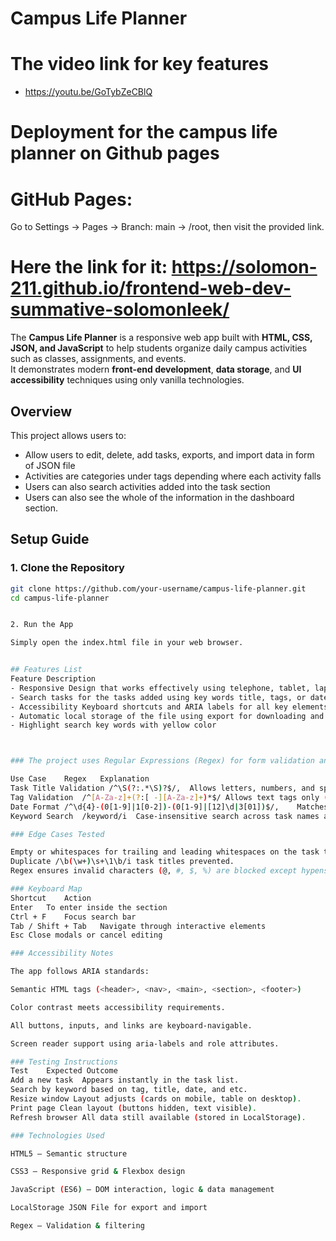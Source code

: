 # Campus Life Planner

# The video link for key features
-  https://youtu.be/GoTybZeCBlQ

# Deployment for the campus life planner on Github pages

# GitHub Pages:
Go to Settings → Pages → Branch: main → /root, then visit the provided link.

# Here the link for it: https://solomon-211.github.io/frontend-web-dev-summative-solomonleek/

The **Campus Life Planner** is a responsive web app built with **HTML, CSS, JSON, and JavaScript** to help students organize daily campus activities such as classes, assignments, and events.  
It demonstrates modern **front-end development**, **data storage**, and **UI accessibility** techniques using only vanilla technologies.

## Overview

This project allows users to:
- Allow users to edit, delete, add tasks, exports, and import data in form of JSON file
- Activities are categories under tags depending where each activity falls
- Users can also search activities added into the task section
- Users can also see the whole of the information in the dashboard section.

## Setup Guide

### 1. Clone the Repository
```bash
git clone https://github.com/your-username/campus-life-planner.git
cd campus-life-planner


2. Run the App

Simply open the index.html file in your web browser.


## Features List
Feature	Description
- Responsive Design that works effectively using telephone, tablet, laptop, and so forth.
- Search tasks for the tasks added using key words title, tags, or date
- Accessibility	Keyboard shortcuts and ARIA labels for all key elements.
- Automatic local storage of the file using export for downloading and import for uploading the data
- Highlight search key words with yellow color



### The project uses Regular Expressions (Regex) for form validation and smart search.

Use Case	Regex	Explanation
Task Title Validation /^\S(?:.*\S)?$/,	Allows letters, numbers, and spaces (3–50 chars).
Tag Validation	/^[A-Za-z]+(?:[ -][A-Za-z]+)*$/	Allows text tags only (e.g., “Personal”).
Date Format	/^\d{4}-(0[1-9]|1[0-2])-(0[1-9]|[12]\d|3[01])$/,	Matches YYYY-MM-DD date format.
Keyword Search	/keyword/i	Case-insensitive search across task names and tags.

### Edge Cases Tested

Empty or whitespaces for trailing and leading whitespaces on the task title, but not on the search task.
Duplicate /\b(\w+)\s+\1\b/i task titles prevented.
Regex ensures invalid characters (@, #, $, %) are blocked except hypens on the tag addings, and task titles.

### Keyboard Map
Shortcut	Action
Enter	To enter inside the section
Ctrl + F	Focus search bar
Tab / Shift + Tab	Navigate through interactive elements
Esc	Close modals or cancel editing

### Accessibility Notes

The app follows ARIA standards:

Semantic HTML tags (<header>, <nav>, <main>, <section>, <footer>)

Color contrast meets accessibility requirements.

All buttons, inputs, and links are keyboard-navigable.

Screen reader support using aria-labels and role attributes.

### Testing Instructions
Test	Expected Outcome
Add a new task	Appears instantly in the task list.
Search by keyword based on tag, title, date, and etc.
Resize window Layout adjusts (cards on mobile, table on desktop).
Print page Clean layout (buttons hidden, text visible).
Refresh browser	All data still available (stored in LocalStorage).

### Technologies Used

HTML5 – Semantic structure

CSS3 – Responsive grid & Flexbox design

JavaScript (ES6) – DOM interaction, logic & data management

LocalStorage JSON File for export and import

Regex – Validation & filtering